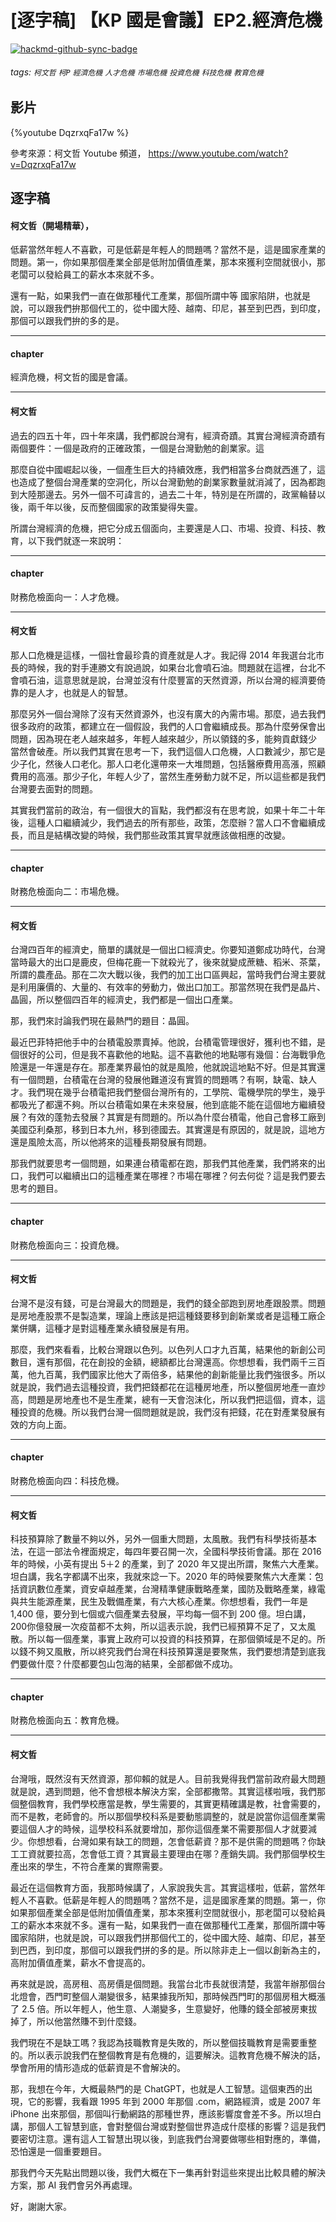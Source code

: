 # [逐字稿] 【KP 國是會議】EP2.經濟危機

[![hackmd-github-sync-badge](https://hackmd.io/agODJrwMRp2eGfuYOBzF6Q/badge)](https://hackmd.io/agODJrwMRp2eGfuYOBzF6Q)


###### tags: `柯文哲` `柯P` `經濟危機` `人才危機` `市場危機` `投資危機` `科技危機` `教育危機`

## 影片

{%youtube DqzrxqFa17w %}

參考來源：柯文哲 Youtube 頻道， https://www.youtube.com/watch?v=DqzrxqFa17w


## 逐字稿



#### 柯文哲（開場精華），

低薪當然年輕人不喜歡，可是低薪是年輕人的問題嗎？當然不是，這是國家產業的問題。第一，你如果那個產業全部是低附加價值產業，那本來獲利空間就很小，那老闆可以發給員工的薪水本來就不多。

還有一點，如果我們一直在做那種代工產業，那個所謂中等 國家陷阱，也就是說，可以跟我們拚那個代工的，從中國大陸、越南、印尼，甚至到巴西，到印度，那個可以跟我們拚的多的是。 

---

#### chapter 

經濟危機，柯文哲的國是會議。

---

#### 柯文哲

過去的四五十年，四十年來講，我們都說台灣有，經濟奇蹟。其實台灣經濟奇蹟有兩個要件：一個是政府的正確政策，一個是台灣勤勉的創業家。這

那麼自從中國崛起以後，一個產生巨大的持續效應，我們相當多台商就西進了，這也造成了整個台灣產業的空洞化，所以台灣勤勉的創業家數量就消減了，因為都跑到大陸那邊去。另外一個不可諱言的，過去二十年，特別是在所謂的，政黨輪替以後，兩千年以後，反而整個國家的政策變得失靈。

所謂台灣經濟的危機，把它分成五個面向，主要還是人口、市場、投資、科技、教育，以下我們就逐一來說明：

---

#### chapter 

財務危檢面向一：人才危機。

---

#### 柯文哲

那人口危機是這樣，一個社會最珍貴的資產就是人才。我記得 2014 年我選台北市長的時候，我的對手連勝文有說過說，如果台北會噴石油。問題就在這裡，台北不會噴石油，這意思就是說，台灣並沒有什麼豐富的天然資源，所以台灣的經濟要倚靠的是人才，也就是人的智慧。

那麼另外一個台灣除了沒有天然資源外，也沒有廣大的內需市場。那麼，過去我們很多政府的政策，都建立在一個假設，我們的人口會繼續成長。那為什麼勞保會出問題，因為現在老人越來越多，年輕人越來越少，所以領錢的多，能夠貢獻錢少 當然會破產。所以我們其實在思考一下，我們這個人口危機，人口數減少，那它是少子化，然後人口老化。那人口老化還帶來一大堆問題，包括醫療費用高漲，照顧費用的高漲。那少子化，年輕人少了，當然生產勞動力就不足，所以這些都是我們台灣要去面對的問題。

其實我們當前的政治，有一個很大的盲點，我們都沒有在思考說，如果十年二十年後，這種人口繼續減少，我們過去的所有那些，政策，怎麼辦？當人口不會繼續成長，而且是結構改變的時候，我們那些政策其實早就應該做相應的改變。

---

#### chapter 

財務危檢面向二：市場危機。

---

#### 柯文哲

台灣四百年的經濟史，簡單的講就是一個出口經濟史。你要知道鄭成功時代，台灣當時最大的出口是鹿皮，但梅花鹿一下就殺光了，後來就變成蔗糖、稻米、茶葉，所謂的農產品。那在二次大戰以後，我們的加工出口區興起，當時我們台灣主要就是利用廉價的、大量的、有效率的勞動力，做出口加工。那當然現在我們是晶片、晶圓，所以整個四百年的經濟史，我們都是一個出口產業。

那，我們來討論我們現在最熱門的題目：晶圓。

最近巴菲特把他手中的台積電股票賣掉。他說，台積電管理很好，獲利也不錯，是個很好的公司，但是我不喜歡他的地點。這不喜歡他的地點哪有幾個：台海戰爭危險還是一年還是存在。那產業界最怕的就是風險，他就說這地點不好。但是其實還有一個問題，台積電在台灣的發展他難道沒有實質的問題嗎？有啊，缺電、缺人才。我們現在幾乎台積電把我們整個台灣所有的，工學院、電機學院的學生，幾乎都吸光了都還不夠。所以台積電如果在未來發展，他到底能不能在這個地方繼續發展？有效的蓬勃去發展？其實是有問題的。所以為什麼台積電，他自己會移工廠到美國亞利桑那，移到日本九州，移到德國去。其實還是有原因的，就是說，這地方還是風險太高，所以他將來的這種長期發展有問題。

那我們就要思考一個問題，如果連台積電都在跑，那我們其他產業，我們將來的出口，我們可以繼續出口的這種產業在哪裡？市場在哪裡？何去何從？這是我們要去思考的題目。

---

#### chapter 

財務危檢面向三：投資危機。

---

#### 柯文哲

台灣不是沒有錢，可是台灣最大的問題是，我們的錢全部跑到房地產跟股票。問題是房地產股票不是製造業，理論上應該是把這種錢要移到創新業或者是這種工廠企業併購，這種才是對這種產業永續發展是有用。

那麼，我們來看看，比較台灣跟以色列。以色列人口才九百萬，結果他的新創公司數目，還有那個，花在創投的金額，總額都比台灣還高。你想想看，我們兩千三百萬，他九百萬，我們國家比他大了兩倍多，結果他的創新能量比我們強很多。所以就是說，我們過去這種投資，我們把錢都花在這種房地產，所以整個房地產一直炒高，問題是房地產也不是生產業，總有一天會泡沫化，所以我們把這個，資本，這種投資的危機。所以我們台灣一個問題就是說，我們沒有把錢，花在對產業發展有效的方向上面。

---

#### chapter 

財務危檢面向四：科技危機。

---

#### 柯文哲

科技預算除了數量不夠以外，另外一個重大問題，太風散。我們有科學技術基本法，在這一部法令裡面規定，每四年要召開一次，全國科學技術會議。那在 2016 年的時候，小英有提出 5＋2 的產業，到了 2020 年又提出所謂，聚焦六大產業。坦白講，我名字都講不出來，我就來諗一下。2020 年的時候要聚焦六大產業：包括資訊數位產業，資安卓越產業，台灣精準健康戰略產業，國防及戰略產業，綠電與共生能源產業，民生及戰備產業，有六大核心產業。你想想看，我們一年是 1,400 億，要分到七個或六個產業去發展，平均每一個不到 200 億。坦白講，200你億發展一次疫苗都不太夠，所以這表示說，我們已經預算不足了，又太風散。所以每一個產業，事實上政府可以投資的科技預算，在那個領域是不足的。所以錢不夠又風散，所以終究我們台灣在科技預算還是要聚焦，我們要想清楚到底我們要做什麼？什麼都要包山包海的結果，全部都做不成功。

---

#### chapter 

財務危檢面向五：教育危機。

---

#### 柯文哲

台灣哦，既然沒有天然資源，那仰賴的就是人。目前我覺得我們當前政府最大問題就是說，遇到問題，他不會想根本解決方案，全部都撒幣。其實這樣啦哦，我們那個整個教育，我們學校應當是教，學生需要的，其實更精確講是教，社會需要的，而不是教，老師會的。所以那個學校科系是要動態調整的，就是說當你這個產業需要這個人才的時候，這學校科系就要增加，那你這個產業不需要那個人才就要減少。你想想看，台灣如果有缺工的問題，怎會低薪資？那不是供需的問題嗎？你缺工工資就要拉高，怎會低工資？其實最主要理由在哪？產銷失調。我們那個學校生產出來的學生，不符合產業的實際需要。

最近在這個教育方面，我那時候講了，人家說我失言。其實這樣啦，低薪，當然年輕人不喜歡。低薪是年輕人的問題嗎？當然不是，這是國家產業的問題。第一，你如果那個產業全部是低附加價值產業，那本來獲利空間就很小，那老闆可以發給員工的薪水本來就不多。還有一點，如果我們一直在做那種代工產業，那個所謂中等國家陷阱，也就是說，可以跟我們拼那個代工的，從中國大陸、越南、印尼，甚至到巴西，到印度，那個可以跟我們拼的多的是。所以除非走上一個以創新為主的，高附加價值產業，薪水不會提高的。

再來就是說，高房租、高房價是個問題。我當台北市長就很清楚，我當年辦那個台北燈會，西門町整個人潮變很多，結果據我所知，那時候西門町的那個房租大概漲了 2.5 倍。所以年輕人，他生意、人潮變多，生意變好，他賺的錢全部被房東拔掉了，所以他當然賺不到什麼錢。

我們現在不是缺工嗎？我認為技職教育是失敗的，所以整個技職教育是需要重整的。所以表示說我們在整個教育是有危機的，這要解決。這教育危機不解決的話，學會所用的情形造成的低薪資是不會解決的。

那，我想在今年，大概最熱門的是 ChatGPT，也就是人工智慧。這個東西的出現，它的影響，我看跟 1995 年到 2000 年那個 .com，網路經濟，或是 2007 年 iPhone 出來那個，那個叫行動網路的那種世界，應該影響度會差不多。所以坦白講，那個人工智慧到底，會對整個台灣或對整個世界造成什麼樣的影響？這是我們要密切注意。還有這人工智慧出現以後，到底我們台灣要做哪些相對應的，準備，恐怕還是一個重要題目。

那我們今天先點出問題以後，我們大概在下一集再針對這些來提出比較具體的解決方案，那 AI 我們會另外再處理。

好，謝謝大家。

